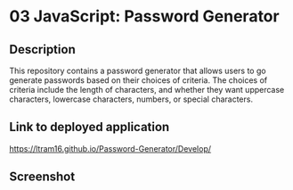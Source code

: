 # 03 JavaScript: Password Generator

## Description

This repository contains a password generator that allows users to go generate passwords based on their choices of criteria. The choices of criteria include the length of characters, and whether they want uppercase characters, lowercase characters, numbers, or special characters.


## Link to deployed application

https://ltram16.github.io/Password-Generator/Develop/

## Screenshot
